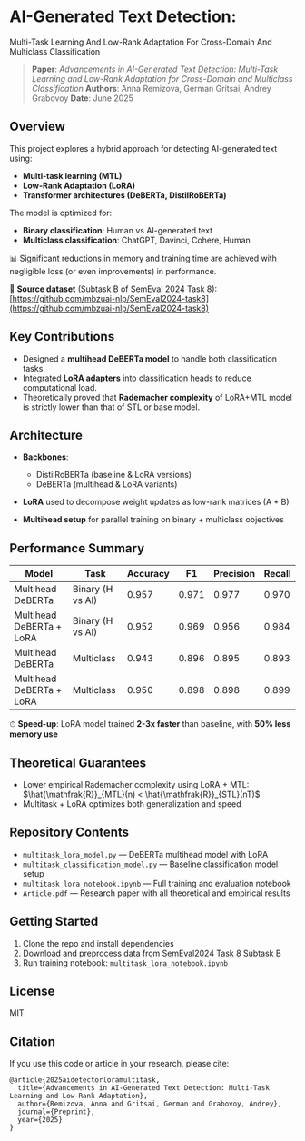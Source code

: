 # AI-Generated Text Detection:
Multi-Task Learning And Low-Rank Adaptation For
Cross-Domain And Multiclass Classification

> **Paper**: *Advancements in AI-Generated Text Detection: Multi-Task Learning and Low-Rank Adaptation for Cross-Domain and Multiclass Classification*
> **Authors**: Anna Remizova, German Gritsai, Andrey Grabovoy
> **Date**: June 2025

## Overview

This project explores a hybrid approach for detecting AI-generated text using:

* **Multi-task learning (MTL)**
* **Low-Rank Adaptation (LoRA)**
* **Transformer architectures (DeBERTa, DistilRoBERTa)**

The model is optimized for:

* **Binary classification**: Human vs AI-generated text
* **Multiclass classification**: ChatGPT, Davinci, Cohere, Human

📊 Significant reductions in memory and training time are achieved with negligible loss (or even improvements) in performance.

📁 **Source dataset** (Subtask B of SemEval 2024 Task 8):
[https://github.com/mbzuai-nlp/SemEval2024-task8](https://github.com/mbzuai-nlp/SemEval2024-task8)

## Key Contributions

* Designed a **multihead DeBERTa model** to handle both classification tasks.
* Integrated **LoRA adapters** into classification heads to reduce computational load.
* Theoretically proved that **Rademacher complexity** of LoRA+MTL model is strictly lower than that of STL or base model.

## Architecture

* **Backbones**:

  * DistilRoBERTa (baseline & LoRA versions)
  * DeBERTa (multihead & LoRA variants)
* **LoRA** used to decompose weight updates as low-rank matrices (A \* B)
* **Multihead setup** for parallel training on binary + multiclass objectives

## Performance Summary

| Model                    | Task             | Accuracy | F1    | Precision | Recall |
| ------------------------ | ---------------- | -------- | ----- | --------- | ------ |
| Multihead DeBERTa        | Binary (H vs AI) | 0.957    | 0.971 | 0.977     | 0.970  |
| Multihead DeBERTa + LoRA | Binary (H vs AI) | 0.952    | 0.969 | 0.956     | 0.984  |
| Multihead DeBERTa        | Multiclass       | 0.943    | 0.896 | 0.895     | 0.893  |
| Multihead DeBERTa + LoRA | Multiclass       | 0.950    | 0.898 | 0.898     | 0.899  |

⏱ **Speed-up**: LoRA model trained **2-3x faster** than baseline, with **50% less memory use**

## Theoretical Guarantees

* Lower empirical Rademacher complexity using LoRA + MTL:
  $\hat{\mathfrak{R}}_{MTL}(n) < \hat{\mathfrak{R}}_{STL}(nT)$
* Multitask + LoRA optimizes both generalization and speed

## Repository Contents

* `multitask_lora_model.py` — DeBERTa multihead model with LoRA
* `multitask_classification_model.py` — Baseline classification model setup
* `multitask_lora_notebook.ipynb` — Full training and evaluation notebook
* `Article.pdf` — Research paper with all theoretical and empirical results

## Getting Started

1. Clone the repo and install dependencies
2. Download and preprocess data from [SemEval2024 Task 8 Subtask B](https://github.com/mbzuai-nlp/SemEval2024-task8)
3. Run training notebook: `multitask_lora_notebook.ipynb`

## License

MIT

## Citation

If you use this code or article in your research, please cite:

```
@article{2025aidetectorloramultitask,
  title={Advancements in AI-Generated Text Detection: Multi-Task Learning and Low-Rank Adaptation},
  author={Remizova, Anna and Gritsai, German and Grabovoy, Andrey},
  journal={Preprint},
  year={2025}
}
```
